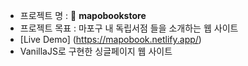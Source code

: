 - 프로젝트 명 : :book: **mapobookstore**
- 프로젝트 목표 : 마포구 내 독립서점 들을 소개하는 웹 사이트
- [Live Demo] (https://mapobook.netlify.app/)
- VanillaJS로 구현한 싱글페이지 웹 사이트
